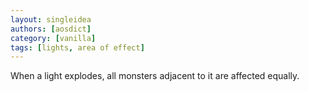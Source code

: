 ```yaml
---
layout: singleidea
authors: [aosdict]
category: [vanilla]
tags: [lights, area of effect]
---
```

When a light explodes, all monsters adjacent to it are affected equally.
